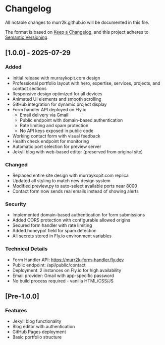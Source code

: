 # Changelog

All notable changes to murr2k.github.io will be documented in this file.

The format is based on [Keep a Changelog](https://keepachangelog.com/en/1.0.0/),
and this project adheres to [Semantic Versioning](https://semver.org/spec/v2.0.0.html).

## [1.0.0] - 2025-07-29

### Added
- Initial release with murraykopit.com design
- Professional portfolio layout with hero, expertise, services, projects, and contact sections
- Responsive design optimized for all devices
- Animated UI elements and smooth scrolling
- GitHub integration for dynamic project display
- Form handler API deployed on Fly.io
  - Email delivery via Gmail
  - Public endpoint with domain-based authentication
  - Rate limiting and spam protection
  - No API keys exposed in public code
- Working contact form with visual feedback
- Health check endpoint for monitoring
- Automatic port selection for preview server
- Jekyll blog with web-based editor (preserved from original site)

### Changed
- Replaced entire site design with murraykopit.com replica
- Updated all styling to match new design system
- Modified preview.py to auto-select available ports near 8000
- Contact form now sends real emails instead of showing alerts

### Security
- Implemented domain-based authentication for form submissions
- Added CORS protection with configurable allowed origins
- Secured form handler with rate limiting
- Added honeypot field for spam detection
- All secrets stored in Fly.io environment variables

### Technical Details
- Form Handler API: https://murr2k-form-handler.fly.dev
- Public endpoint: /api/public/contact
- Deployment: 2 instances on Fly.io for high availability
- Email provider: Gmail with app-specific password
- No build process required - vanilla HTML/CSS/JS

## [Pre-1.0.0]

### Features
- Jekyll blog functionality
- Blog editor with authentication
- GitHub Pages deployment
- Basic portfolio structure